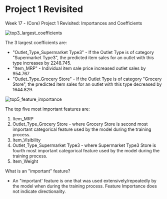 # Project 1 Revisited
 Week 17 - (Core) Project 1 Revisited: Importances and Coefficients

![top3_largest_coefficients](https://github.com/RJKool/Project-1-Revisited/assets/123280849/e54409fb-db7d-4d68-9c5e-a63da3049c66)


The 3 largest coefficients are:
* "Outlet_Type_Supermarket Type3" - If the Outlet Type is of category "Supermarket Type3", the predicted item sales for an outlet with this type increases by 2248.745.
* "Item_MRP" - Individual item sale price increased outlet sales by 954.767
* "Outlet_Type_Grocery Store" - If the Outlet Type is of category "Grocery Store", the predicted item sales for an outlet with this type decreased by 1644.829.

![top5_feature_importance](https://github.com/RJKool/Project-1-Revisited/assets/123280849/59a1e584-8dad-4e33-b704-5361eee4bf17)


The top five most important features are:
1.  Item_MRP
2.  Outlet_Type_Grocery Store - where Grocery Store is second most important categorical feature used by the model during the training process.
3.  Item_Visibility
4.  Outlet_Type_Supermarket Type3 - where Supermarket Type3 Store is fourth most important categorical feature used by the model during the training process.
5.  Item_Weight

What is an "important" feature?

* An "important' feature is one that was used extensively/repeatedly by the model when during the training process. Feature Importance does not indicate directionality.
